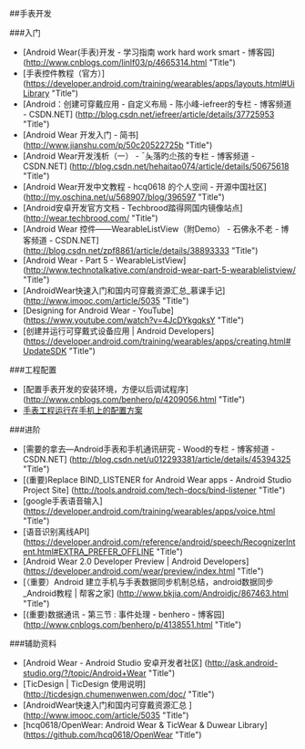 
##手表开发

###入门
* [Android Wear(手表)开发 - 学习指南  work hard work smart - 博客园] (http://www.cnblogs.com/linlf03/p/4665314.html  "Title")
* [手表控件教程（官方）] (https://developer.android.com/training/wearables/apps/layouts.html#UiLibrary  "Title")
* [Android：创建可穿戴应用 - 自定义布局 - 陈小峰-iefreer的专栏 - 博客频道 - CSDN.NET] (http://blog.csdn.net/iefreer/article/details/37725953  "Title")
* [Android Wear 开发入门 - 简书] (http://www.jianshu.com/p/50c20522725b  "Title")
* [Android Wear开发浅析（一） - ˉ夨落旳尐孩的专栏 - 博客频道 - CSDN.NET] (http://blog.csdn.net/hehaitao074/article/details/50675618  "Title")
* [Android Wear开发中文教程 - hcq0618 的个人空间 - 开源中国社区] (http://my.oschina.net/u/568907/blog/396597  "Title")
* [Android安卓开发官方文档 - Techbrood踏得网国内镜像站点] (http://wear.techbrood.com/  "Title")
* [Android Wear 控件——WearableListView（附Demo） - 石佛永不老 - 博客频道 - CSDN.NET] (http://blog.csdn.net/zpf8861/article/details/38893333  "Title")
* [Android Wear - Part 5 - WearableListView] (http://www.technotalkative.com/android-wear-part-5-wearablelistview/  "Title")
* [AndroidWear快速入门和国内可穿戴资源汇总_慕课手记] (http://www.imooc.com/article/5035  "Title")
* [Designing for Android Wear - YouTube] (https://www.youtube.com/watch?v=4JcDYkgqksY  "Title")
* [创建并运行可穿戴式设备应用 | Android Developers] (https://developer.android.com/training/wearables/apps/creating.html#UpdateSDK  "Title")


###工程配置
* [配置手表开发的安装环境，方便以后调试程序] (http://www.cnblogs.com/benhero/p/4209056.html  "Title")
* [手表工程运行在手机上的配置方案](http://blog.csdn.net/u010716109/article/details/52779599 "Title")


###进阶
* [需要的拿去—Android手表和手机通讯研究 - Wood的专栏 - 博客频道 - CSDN.NET] (http://blog.csdn.net/u012293381/article/details/45394325  "Title")
* [(重要)Replace BIND_LISTENER for Android Wear apps - Android Studio Project Site] (http://tools.android.com/tech-docs/bind-listener  "Title")
* [google手表语音输入] (https://developer.android.com/training/wearables/apps/voice.html  "Title")
* [语音识别离线API] (https://developer.android.com/reference/android/speech/RecognizerIntent.html#EXTRA_PREFER_OFFLINE  "Title")
* [Android Wear 2.0 Developer Preview | Android Developers] (https://developer.android.com/wear/preview/index.html  "Title")
* [（重要）Android 建立手机与手表数据同步机制总结，android数据同步_Android教程 | 帮客之家] (http://www.bkjia.com/Androidjc/867463.html  "Title")
* [(重要)数据通讯 - 第三节 : 事件处理 - benhero - 博客园] (http://www.cnblogs.com/benhero/p/4138551.html  "Title")

###辅助资料
* [Android Wear - Android Studio 安卓开发者社区] (http://ask.android-studio.org/?/topic/Android+Wear  "Title")
* [TicDesign | TicDesign 使用说明] (http://ticdesign.chumenwenwen.com/doc/  "Title")
* [AndroidWear快速入门和国内可穿戴资源汇总 ] (http://www.imooc.com/article/5035  "Title")
* [hcq0618/OpenWear: Android Wear & TicWear & Duwear Library] (https://github.com/hcq0618/OpenWear  "Title")
